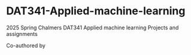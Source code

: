 # DAT341-Applied-machine-learning
2025 Spring Chalmers DAT341 Applied machine learning
Projects and assignments

Co-authored by 

